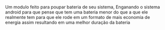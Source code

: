 Um modulo feito para poupar bateria de seu sistema, Enganando o sistema android para que pense que tem uma bateria menor do que a que ele realmente tem para que ele rode em um formato de mais economia de energia assim resultando em uma melhor duração da bateria 
